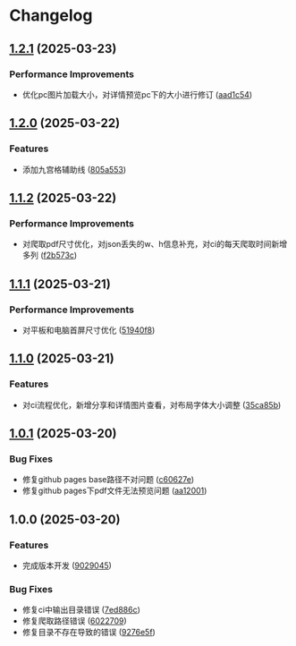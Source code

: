 # Changelog

## [1.2.1](https://github.com/bosens-China/xiaomi-photography/compare/v1.2.0...v1.2.1) (2025-03-23)


### Performance Improvements

* 优化pc图片加载大小，对详情预览pc下的大小进行修订 ([aad1c54](https://github.com/bosens-China/xiaomi-photography/commit/aad1c54cb07098d31b32df3683fe100f68c1a1e0))

## [1.2.0](https://github.com/bosens-China/xiaomi-photography/compare/v1.1.2...v1.2.0) (2025-03-22)


### Features

* 添加九宫格辅助线 ([805a553](https://github.com/bosens-China/xiaomi-photography/commit/805a553e7f43213e045a700e266e03a2034474df))

## [1.1.2](https://github.com/bosens-China/xiaomi-photography/compare/v1.1.1...v1.1.2) (2025-03-22)


### Performance Improvements

* 对爬取pdf尺寸优化，对json丢失的w、h信息补充，对ci的每天爬取时间新增多列 ([f2b573c](https://github.com/bosens-China/xiaomi-photography/commit/f2b573c82da62809570aebe9a750f7c745b86351))

## [1.1.1](https://github.com/bosens-China/xiaomi-photography/compare/v1.1.0...v1.1.1) (2025-03-21)


### Performance Improvements

* 对平板和电脑首屏尺寸优化 ([51940f8](https://github.com/bosens-China/xiaomi-photography/commit/51940f8b5b51e5c012fcc6349c4592768b4091d5))

## [1.1.0](https://github.com/bosens-China/xiaomi-photography/compare/v1.0.1...v1.1.0) (2025-03-21)


### Features

* 对ci流程优化，新增分享和详情图片查看，对布局字体大小调整 ([35ca85b](https://github.com/bosens-China/xiaomi-photography/commit/35ca85b1ca7c85901851d0ee2b7813a1f68ae4c9))

## [1.0.1](https://github.com/bosens-China/xiaomi-photography/compare/v1.0.0...v1.0.1) (2025-03-20)


### Bug Fixes

* 修复github pages base路径不对问题 ([c60627e](https://github.com/bosens-China/xiaomi-photography/commit/c60627e3d7c8c3b37de090daf8802acf6b02040c))
* 修复github pages下pdf文件无法预览问题 ([aa12001](https://github.com/bosens-China/xiaomi-photography/commit/aa120017779d903e0ccaf9f1d2c55f8db3eb17ae))

## 1.0.0 (2025-03-20)


### Features

* 完成版本开发 ([9029045](https://github.com/bosens-China/xiaomi-photography/commit/9029045df607f126bb1b13a6d679d8e96fa9edec))


### Bug Fixes

* 修复ci中输出目录错误 ([7ed886c](https://github.com/bosens-China/xiaomi-photography/commit/7ed886c24eec6de2a98e7899a4160bda9c13a56f))
* 修复爬取路径错误 ([6022709](https://github.com/bosens-China/xiaomi-photography/commit/6022709db06975899cf0665c1306c0b90b54f74d))
* 修复目录不存在导致的错误 ([9276e5f](https://github.com/bosens-China/xiaomi-photography/commit/9276e5f173027e793c0709f5333cb283690cead9))
